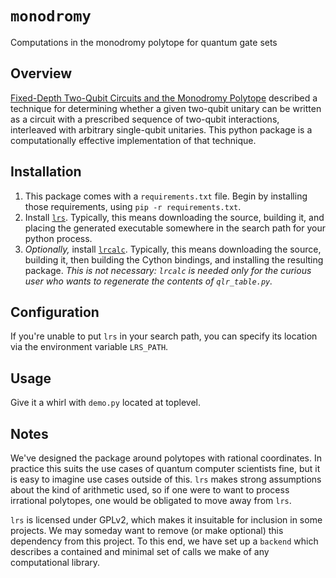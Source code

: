 # `monodromy`

Computations in the monodromy polytope for quantum gate sets

## Overview

[Fixed-Depth Two-Qubit Circuits and the Monodromy Polytope](https://arxiv.org/abs/1904.10541) described a technique for determining whether a given two-qubit unitary can be written as a circuit with a prescribed sequence of two-qubit interactions, interleaved with arbitrary single-qubit unitaries.
This python package is a computationally effective implementation of that technique.

## Installation

1. This package comes with a `requirements.txt` file.  Begin by installing those requirements, using `pip -r requirements.txt`.
2. Install [`lrs`](http://cgm.cs.mcgill.ca/~avis/C/lrs.html).  Typically, this means downloading the source, building it, and placing the generated executable somewhere in the search path for your python process.
3. *Optionally,* install [`lrcalc`](https://sites.math.rutgers.edu/~asbuch/lrcalc/).  Typically, this means downloading the source, building it, then building the Cython bindings, and installing the resulting package.  *This is not necessary: `lrcalc` is needed only for the curious user who wants to regenerate the contents of `qlr_table.py`.*

## Configuration

If you're unable to put `lrs` in your search path, you can specify its location via the environment variable `LRS_PATH`.

## Usage

Give it a whirl with `demo.py` located at toplevel.

## Notes

We've designed the package around polytopes with rational coordinates.
In practice this suits the use cases of quantum computer scientists fine, but it is easy to imagine use cases outside of this.
`lrs` makes strong assumptions about the kind of arithmetic used, so if one were to want to process irrational polytopes, one would be obligated to move away from `lrs`.

`lrs` is licensed under GPLv2, which makes it insuitable for inclusion in some projects.
We may someday want to remove (or make optional) this dependency from this project.
To this end, we have set up a `backend` which describes a contained and minimal set of calls we make of any computational library.  
